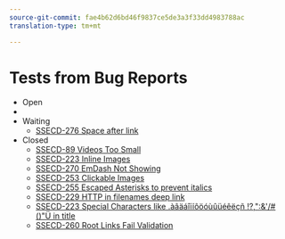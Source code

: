```yaml
---
source-git-commit: fae4b62d6bd46f9837ce5de3a3f33dd4983788ac
translation-type: tm+mt

---
```

# Tests from Bug Reports

* Open
*
* Waiting
   * [SSECD-276 Space after link](ssecd276.md)
* Closed
   * [SSECD-89 Videos Too Small](ssecd89.md)
   * [SSECD-223 Inline Images](ssecd233-inline-images-newline.md)
   * [SSECD-270 EmDash Not Showing](ssecd270.md)
   * [SSECD-253 Clickable Images](ssecd253.md)
   * [SSECD-255 Escaped Asterisks to prevent italics](ssecd255.md)
   * [SSECD-229 HTTP in filenames deep link](ssecd229-http-in-filename.md)
   * [SSECD-223 Special Characters like .àâäáîïíôöóùûüéêëçñ !?,":&'/#()"Ü in title](ssecd253.md)
   * [SSECD-260 Root Links Fail Validation](ssecd260.md)

